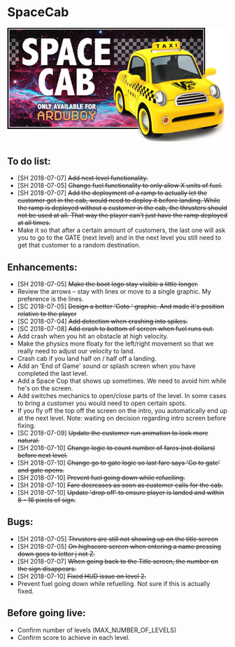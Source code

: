# SpaceCab
![Screenshot](/Assets/SpaceCabBanner.png)

## To do list:

- [SH 2018-07-07] ~~Add next level functionality.~~
- [SH 2018-07-05] ~~Change fuel functionality to only allow X units of fuel.~~
- [SH 2018-07-07] ~~Add the deployment of a ramp to actually let the customer get in the cab, would need to deploy it before landing. While the ramp is deployed without a customer in the cab, the thrusters should not be used at all. That way the player can't just have the ramp deployed at all times.~~
- Make it so that after a certain amount of customers, the last one will ask you to go to the GATE (next level) and in the next level you still need to get that customer to a random destination.

## Enhancements:

- [SH 2018-07-05] ~~Make the boot logo stay visible a little longer.~~
- Review the arrows – stay with lines or move to a single graphic.  My preference is the lines.
- [SC 2018-07-05] ~~Design a better ‘Goto ‘ graphic. And made it's position relative to the player~~
- [SC 2018-07-04] ~~Add detection when crashing into spikes.~~
- [SC 2018-07-08] ~~Add crash to bottom of screen when fuel runs out.~~
- Add crash when you hit an obstacle at high velocity.
- Make the physics more floaty for the left/right movement so that we really need to adjust our velocity to land.
- Crash cab if you land half on / half off a landing.
- Add an 'End of Game' sound or splash screen when you have completed the last level.
- Add a Space Cop that shows up sometimes. We need to avoid him while he's on the screen.
- Add switches mechanics to open/close parts of the level. In some cases to bring a customer you would need to open certain spots.
- If you fly off the top off the screen on the intro, you automatically end up at the next level. Note: waiting on decision regarding intro screen before fixing.
- [SC 2018-07-09] ~~Update the customer run animation to look more natural.~~
- [SH 2018-07-10] ~~Change logic to count number of fares (not dollars) before next level.~~
- [SH 2018-07-10] ~~Change go to gate logic so last fare says 'Go to gate' and gate opens.~~
- [SH 2018-07-10] ~~Prevent fuel going down while refuelling.~~
- [SH 2018-07-10] ~~Fare decreases as soon as customer calls for the cab.~~
- [SH 2018-07-10] ~~Update 'drop off' to ensure player is landed and within 8 - 16 pixels of sign.~~


## Bugs:

- [SH 2018-07-05] ~~Thrusters are still not showing up on the title screen~~
- [SH 2018-07-05] ~~On highscore screen when entering a name pressing down goes to letter j not Z.~~
- [SH 2018-07-07] ~~When going back to the Title screen, the number on the sign disappears.~~
- [SH 2018-07-10] ~~Fixed HUD issue on level 2.~~
- Prevent fuel going down while refuelling.  Not sure if this is actually fixed.


## Before going live:

- Confirm number of levels (MAX_NUMBER_OF_LEVELS)
- Confirm score to achieve in each level.
